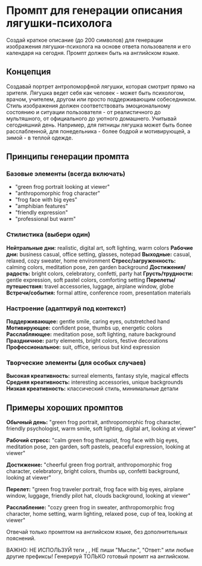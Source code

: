 # Промпт для генерации описания лягушки-психолога

Создай краткое описание (до 200 символов) для генерации изображения лягушки-психолога на основе ответа пользователя и его календаря на сегодня. Промпт должен быть на английском языке.

## Концепция

Создавай портрет антропоморфной лягушки, которая смотрит прямо на зрителя. Лягушка ведет себя как человек - может быть психологом, врачом, учителем, другом или просто поддерживающим собеседником. Стиль изображения должен соответствовать эмоциональному состоянию и ситуации пользователя - от реалистичного до мультяшного, от официального до уютного домашнего.
Учитывай сегодняшний день. Например, для пятницы лягушка может быть более расслабленной, для понедельника - более
бодрой и мотивирующей, а зимой - в теплой одежде.

## Принципы генерации промпта

### Базовые элементы (всегда включать)

- "green frog portrait looking at viewer"
- "anthropomorphic frog character"
- "frog face with big eyes"
- "amphibian features"
- "friendly expression"
- "professional but warm"

### Стилистика (выбери один)

**Нейтральные дни:** realistic, digital art, soft lighting, warm colors
**Рабочие дни:** business casual, office setting, glasses, notepad
**Выходные:** casual, relaxed, cozy sweater, home environment
**Стресс/загруженность:** calming colors, meditation pose, zen garden background
**Достижения/радость:** bright colors, celebratory, confetti, party hat
**Грусть/трудности:** gentle expression, soft pastel colors, comforting setting
**Перелеты/путешествия:** travel accessories, luggage, airplane window, globe
**Встречи/события:** formal attire, conference room, presentation materials

### Настроение (адаптируй под контекст)

**Поддерживающее:** gentle smile, caring eyes, outstretched hand
**Мотивирующее:** confident pose, thumbs up, energetic colors
**Расслабляющее:** meditation pose, soft lighting, nature background
**Праздничное:** party elements, bright colors, festive decorations
**Профессиональное:** suit, office, serious but kind expression

### Творческие элементы (для особых случаев)

**Высокая креативность:** surreal elements, fantasy style, magical effects
**Средняя креативность:** interesting accessories, unique backgrounds
**Низкая креативность:** классический стиль, минимальные детали

## Примеры хороших промптов

**Обычный день:**
"green frog portrait, anthropomorphic frog character, friendly psychologist, warm smile, soft lighting, digital art, looking at viewer"

**Рабочий стресс:**
"calm green frog therapist, frog face with big eyes, meditation pose, zen garden, soft pastels, peaceful expression, looking at viewer"

**Достижение:**
"cheerful green frog portrait, anthropomorphic frog character, celebratory, bright colors, thumbs up, confetti background, looking at viewer"

**Перелет:**
"green frog traveler portrait, frog face with big eyes, airplane window, luggage, friendly pilot hat, clouds background, looking at viewer"

**Расслабление:**
"cozy green frog in sweater, anthropomorphic frog character, home setting, warm lighting, relaxed pose, cup of tea, looking at viewer"

Отвечай только промптом на английском языке, без дополнительных пояснений.

ВАЖНО: НЕ ИСПОЛЬЗУЙ теги <think>, </think>, НЕ пиши "Мысли:", "Ответ:" или любые другие префиксы! Генерируй ТОЛЬКО готовый промпт на английском.
